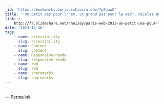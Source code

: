 ```yaml
---
_id: 'https://bookmarks.boris.schapira.dev/?pFpawQ'
title: '"Un petit pas pour l''em, un grand pas pour le web", Nicolas Hoizey'
link: >-
    http://fr.slideshare.net/nhoizey/paris-web-2013-un-petit-pas-pour-lem-un-grand-pas-pour-le-web
date: '2014-12-16'
tags:
    - name: accessibility
      slug: accessibility
    - name: Content
      slug: content
    - name: Responsive-Ready
      slug: responsive-ready
    - name: rwd
      slug: rwd
    - name: sharemarks
      slug: sharemarks
---
```


<br>&#8212;
<a href="https://bookmarks.boris.schapira.dev/?pFpawQ" title="Permalink">Permalink</a>
